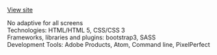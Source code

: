 <a href="http://pavlyukovigor.github.io/portfolio/freelance%20template/build/index.html">View site</a>  

No adaptive for all screens<br>
Technologies: HTML/HTML 5, CSS/CSS 3<br>
Frameworks, libraries and plugins:  bootstrap3, SASS<br>
Development Tools: Adobe Products, Atom, Command line, PixelPerfect<br>
